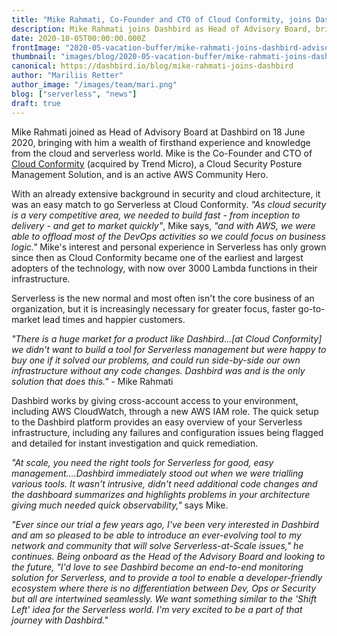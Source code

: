 ```yaml
---
title: "Mike Rahmati, Co-Founder and CTO of Cloud Conformity, joins Dashbird as Head of Advisory Board"
description: Mike Rahmati joins Dashbird as Head of Advisory Board, bringing with him a wealth of firsthand experience and knowledge from the cloud and serverless world.
date: 2020-10-05T00:00:00.000Z
frontImage: "2020-05-vacation-buffer/mike-rahmati-joins-dashbird-advisory-board1.png"
thumbnail: "images/blog/2020-05-vacation-buffer/mike-rahmati-joins-dashbird-advisory-board1.png"
canonical: https://dashbird.io/blog/mike-rahmati-joins-dashbird
author: "Mariliis Retter"
author_image: "/images/team/mari.png"
blog: ["serverless", "news"]
draft: true
---
```


Mike Rahmati joined as Head of Advisory Board at Dashbird on 18 June 2020, bringing with him a wealth of firsthand experience and knowledge from the cloud and serverless world. Mike is the Co-Founder and CTO of [Cloud Conformity](https://www.cloudconformity.com/) (acquired by Trend Micro), a Cloud Security Posture Management Solution, and is an active AWS Community Hero.


With an already extensive background in security and cloud architecture, it was an easy match to go Serverless at Cloud Conformity. _"As cloud security is a very competitive area, we needed to build fast - from inception to delivery - and get to market quickly"_, Mike says, _"and with AWS, we were able to offload most of the DevOps activities so we could focus on business logic."_ Mike's interest and personal experience in Serverless has only grown since then as Cloud Conformity became one of the earliest and largest adopters of the technology, with now over 3000 Lambda functions in their infrastructure.


Serverless is the new normal and most often isn't the core business of an organization, but it is increasingly necessary for greater focus, faster go-to-market lead times and happier customers.


_"There is a huge market for a product like Dashbird...[at Cloud Conformity] we didn't want to build a tool for Serverless management but were happy to buy one if it solved our problems, and could run side-by-side our own infrastructure without any code changes. Dashbird was and is the only solution that does this."_ - Mike Rahmati


Dashbird works by giving cross-account access to your environment, including AWS CloudWatch, through a new AWS IAM role. The quick setup to the Dashbird platform provides an easy overview of your Serverless infrastructure, including any failures and configuration issues being flagged and detailed for instant investigation and quick remediation.


_"At scale, you need the right tools for Serverless for good, easy management....Dashbird immediately stood out when we were trialling various tools. It wasn't intrusive, didn't need additional code changes and the dashboard summarizes and highlights problems in your architecture giving much needed quick observability,"_ says Mike.


_"Ever since our trial a few years ago, I've been very interested in Dashbird and am so pleased to be able to introduce an ever-evolving tool to my network and community that will solve Serverless-at-Scale issues," he continues. Being onboard as the Head of the Advisory Board and looking to the future, "I'd love to see Dashbird become an end-to-end monitoring solution for Serverless, and to provide a tool to enable a developer-friendly ecosystem where there is no differentiation between Dev, Ops or Security but all are intertwined seamlessly. We want something similar to the 'Shift Left' idea for the Serverless world. I'm very excited to be a part of that journey with Dashbird."_
